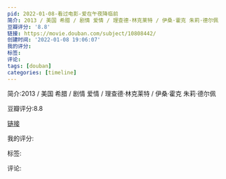 ```yaml
---
pid: 2022-01-08-看过电影-爱在午夜降临前
简介: 2013 / 美国 希腊 / 剧情 爱情 / 理查德·林克莱特 / 伊桑·霍克 朱莉·德尔佩
豆瓣评分: '8.8'
链接: https://movie.douban.com/subject/10808442/
创建时间: '2022-01-08 19:06:07'
我的评分:
标签:
评论:
tags: [douban]
categories: [timeline]
---
```

简介:2013 / 美国 希腊 / 剧情 爱情 / 理查德·林克莱特 / 伊桑·霍克 朱莉·德尔佩

豆瓣评分:8.8

[链接](https://movie.douban.com/subject/10808442/)

我的评分:

标签:

评论:

